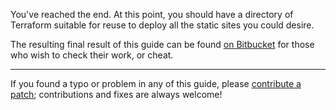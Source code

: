 You've reached the end. At this point, you should have a directory of Terraform
suitable for reuse to deploy all the static sites you could desire.

The resulting final result of this guide can be found [on Bitbucket][1] for
those who wish to check their work, or cheat.

---

If you found a typo or problem in any of this guide, please [contribute a
patch][2]; contributions and fixes are always welcome!

[1]: https://bitbucket.org/blackieops/deployawebsite-s3-terraform/
[2]: https://bitbucket.org/blackieops/deployawebsite/pull-requests/
